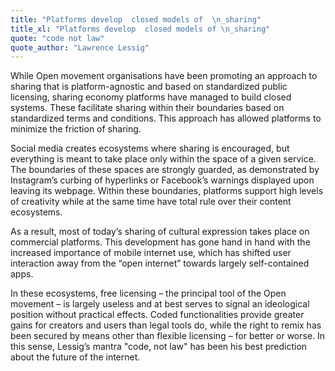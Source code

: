 ```yaml
---
title: "Platforms develop  closed models of  \n_sharing"
title_xl: "Platforms develop  closed models of \n_sharing"
quote: "code not law"
quote_author: "Lawrence Lessig"
---
```

While Open movement organisations have been promoting an approach to sharing that is platform-agnostic and based on standardized public licensing, sharing economy platforms have managed to build closed systems. These facilitate sharing within their boundaries based on standardized terms and conditions. This approach has allowed platforms to minimize the friction of sharing.  
<!--more-->
Social media creates ecosystems where sharing is encouraged, but everything is meant to take place only within the space of a given service. The boundaries of these spaces are strongly guarded, as demonstrated by Instagram’s curbing of hyperlinks or Facebook’s warnings displayed upon leaving its webpage. Within these boundaries, platforms support high levels of creativity while at the same time have total rule over their content ecosystems.
<!--more-->
As a result, most of today’s sharing of cultural expression takes place on commercial platforms. This development has gone hand in hand with the increased importance of mobile internet use, which has shifted user interaction away from the “open internet” towards largely self-contained apps.
<!--more-->
In these ecosystems, free licensing – the principal tool of the Open movement – is largely useless and at best serves to signal an ideological position without practical effects. Coded functionalities provide greater gains for creators and users than legal tools do, while the right to remix has been secured by means other than flexible licensing – for better or worse. In this sense, Lessig’s mantra "code, not law" has been his best prediction about the future of the internet.
